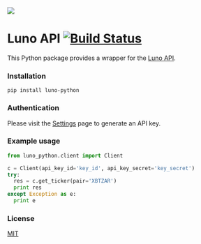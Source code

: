 <img src="https://www.luno.com/static/images/luno-email-336.png">

# Luno API [![Build Status](https://travis-ci.org/luno/luno-python.svg?branch=master)](https://travis-ci.org/luno/luno-python)

This Python package provides a wrapper for the [Luno API](https://www.luno.com/api).

### Installation

```
pip install luno-python
```

### Authentication

Please visit the [Settings](https://www.luno.com/wallet/settings/api_keys) page
to generate an API key.

### Example usage

```python
from luno_python.client import Client

c = Client(api_key_id='key_id', api_key_secret='key_secret')
try:
  res = c.get_ticker(pair='XBTZAR')
  print res
except Exception as e:
  print e
```

### License

[MIT](https://github.com/luno/luno-python/blob/master/LICENSE.txt)

